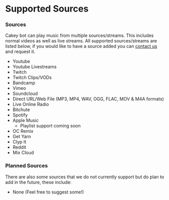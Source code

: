 # Supported Sources

### Sources

Cakey bot can play music from multiple sources/streams. This includes normal videos as well as live streams. All supported sources/streams are listed below, if you would like to have a source added you can [contact us](https://discordapp.com/invite/V73eTwK) and request it.

* Youtube&#x20;
* Youtube Livestreams
* Twitch
* Twitch Clips/VODs
* Bandcamp
* Vimeo
* Soundcloud
* Direct URL/Web File (MP3, MP4, WAV, OGG, FLAC, MOV & M4A formats)
* Live Online Radio
* Bitchute
* Spotify
* Apple Music
  * Playlist support coming soon
* OC Remix
* Get Yarn
* Clyp It
* Reddit
* Mix Cloud

### **Planned Sources**

There are also some sources that we do not currently support but do plan to add in the future, these include:

* None (Feel free to suggest some!)
